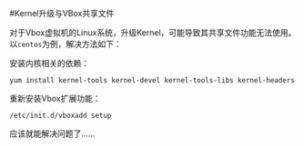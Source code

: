 #Kernel升级与VBox共享文件

对于Vbox虚拟机的Linux系统，升级Kernel，可能导致其共享文件功能无法使用。以`centos`为例，解决方法如下：

安装内核相关的依赖：
```
yum install kernel-tools kernel-devel kernel-tools-libs kernel-headers
```

重新安装Vbox扩展功能：
```
/etc/init.d/vboxadd setup
```

应该就能解决问题了......
